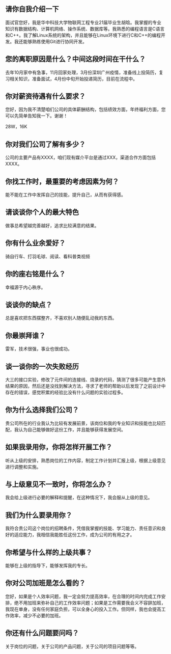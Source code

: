 ## 请你自我介绍一下

面试官您好，我是华中科技大学物联网工程专业21届毕业生胡晗。我掌握的专业知识有数据结构、计算机网络、操作系统、数据库等。我熟悉的编程语言是C语言和C++。我了解Linux系统的架构，并且能够在Linux环境下进行C和C++的编程开发。我还能够熟练使用Git进行协同开发。

## 您的离职原因是什么？中间这段时间在干什么？

去年10月家中有急事，11月回家处理，3月份深圳广州疫情，准备线上投简历，复习相关知识，准备面试，4月份中旬开始投递简历，目前在流程中。

## 你对薪资待遇有什么要求？

您好，因为我不清楚咱们公司的具体薪酬结构，包括绩效方面，年终福利方面，您可以先简单告知我一下。谢谢！

28W，16K

## 你对我们公司了解有多少？

公司的主要产品有XXXX，咱们现有媒介平台是通过XXX，渠道合作方面包括XXXX。

## 你找工作时，最重要的考虑因素为何？

能不能在工作中发挥自己的技能，提升自己，从而有获得感。

## 请谈谈你个人的最大特色

做事总希望越完善越好，追求比较满意的结果。

## 你有什么业余爱好？

骑自行车、打羽毛球、阅读、看科普类视频

## 你的座右铭是什么？

幸福源于内心秩序。

## 谈谈你的缺点？

总是喜欢把东西摆整齐，不喜欢别人随便乱动我的东西。

## 你最崇拜谁？

雷军，技术很强，事业也很成功。

## 谈一谈你的一次失败经历

大三的接口实验，修改了元件间的连接线、烧录的代码，猜测了很多可能产生意外结果的原因，然后还是没找到解决方法，寻求了老师的帮助以后发现了之前设计中存在的错误，感觉积累的经验比没有什么问题的实验过程多。

## 你为什么选择我们公司？

贵公司所在的行业我认为比较有发展前景，该岗位和我的专业知识和技能也比较匹配，我认为自己能够做好这份工作，并且能够获得发展空间。

## 如果我录用你，你将怎样开展工作？

听从上级的安排，熟悉岗位的工作内容，制定工作计划并汇报上级，根据上级意见进行调整和实施。

## 与上级意见不一致时，你将怎么办？

我会给上级进行必要的解释和提醒，在这种情况下，我会服从上级的意见。

## 我们为什么要录用你？

我符合贵公司这个岗位的招聘条件，凭借我掌握的技能、学习能力、责任意识和良好的适应能力，我相信我能胜任这份工作，成为公司的有用之才。

## 你希望与什么样的上级共事？

能够在上级的指导下，能够发挥我的专长。

## 你对公司加班是怎么看的？

您好，如果是个人效率问题，我一定会努力提高效率，在合理的时间内完成工作安排，绝不用加班来弥补自己的工作效率问题；如果是工作需要我会义不容辞加班，我现在单身，没有任何家庭负担，可以全身心的投入工作。但同样，我也会提高工作效率，减少不必要的加班。

## 你还有什么问题要问吗？

关于岗位的问题，关于公司的产品问题，关于公司的项目问题等等。